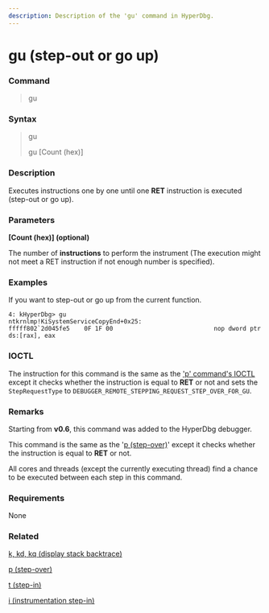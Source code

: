```yaml
---
description: Description of the 'gu' command in HyperDbg.
---
```


# gu (step-out or go up)

### Command

> gu

### Syntax

> gu
>
> gu \[Count (hex)]

### Description

Executes instructions one by one until one **RET** instruction is executed (step-out or go up).

### Parameters

**\[Count (hex)] (optional)**

The number of **instructions** to perform the instrument (The execution might not meet a RET instruction if not enough number is specified).

### Examples

If you want to step-out or go up from the current function.

```
4: kHyperDbg> gu
ntkrnlmp!KiSystemServiceCopyEnd+0x25:
fffff802`2d045fe5    0F 1F 00                            nop dword ptr ds:[rax], eax
```

### IOCTL

The instruction for this command is the same as the ['p' command's IOCTL](https://docs.hyperdbg.org/commands/debugging-commands/p#ioctl) except it checks whether the instruction is equal to **RET** or not and sets the `StepRequestType` to `DEBUGGER_REMOTE_STEPPING_REQUEST_STEP_OVER_FOR_GU`.

### Remarks

Starting from **v0.6**, this command was added to the HyperDbg debugger.

This command is the same as the '[p (step-over)](https://docs.hyperdbg.org/commands/debugging-commands/p)' except it checks whether the instruction is equal to **RET** or not.

All cores and threads (except the currently executing thread) find a chance to be executed between each step in this command.

### Requirements

None

### Related

[k, kd, kq (display stack backtrace)](https://docs.hyperdbg.org/commands/debugging-commands/k)

[p (step-over)](https://docs.hyperdbg.org/commands/debugging-commands/p)

[t (step-in)](https://docs.hyperdbg.org/commands/debugging-commands/t)

[i (instrumentation step-in)](https://docs.hyperdbg.org/commands/debugging-commands/i)
